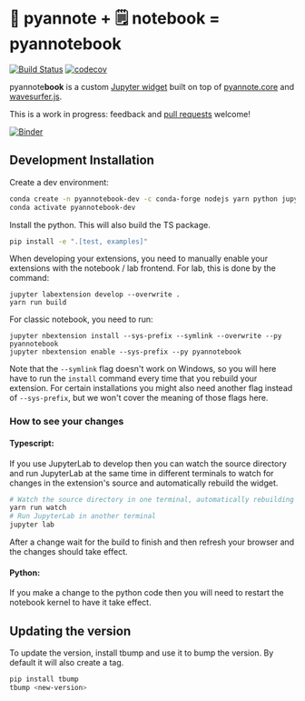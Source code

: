 
# 🎹 pyannote + 🗒 notebook = pyannote**book**


[![Build Status](https://travis-ci.org/pyannote/pyannotebook.svg?branch=master)](https://travis-ci.org/pyannote/pyannotebook)
[![codecov](https://codecov.io/gh/pyannote/pyannotebook/branch/master/graph/badge.svg)](https://codecov.io/gh/pyannote/pyannotebook)

pyannote**book** is a custom [Jupyter widget](https://ipywidgets.readthedocs.io/en/stable/) built on top of [pyannote.core](http://pyannote.github.io/pyannote-core/) and [wavesurfer.js](https://wavesurfer-js.org/).

This is a work in progress: feedback and [pull requests](https://docs.github.com/en/pull-requests/collaborating-with-pull-requests/proposing-changes-to-your-work-with-pull-requests/about-pull-requests) welcome! 

[![Binder](https://mybinder.org/badge_logo.svg)](https://mybinder.org/v2/gh/hbredin/pyannotebook/HEAD?labpath=examples%2Fintroduction.ipynb)

## Development Installation

Create a dev environment:
```bash
conda create -n pyannotebook-dev -c conda-forge nodejs yarn python jupyterlab
conda activate pyannotebook-dev
```

Install the python. This will also build the TS package.
```bash
pip install -e ".[test, examples]"
```

When developing your extensions, you need to manually enable your extensions with the
notebook / lab frontend. For lab, this is done by the command:

```
jupyter labextension develop --overwrite .
yarn run build
```

For classic notebook, you need to run:

```
jupyter nbextension install --sys-prefix --symlink --overwrite --py pyannotebook
jupyter nbextension enable --sys-prefix --py pyannotebook
```

Note that the `--symlink` flag doesn't work on Windows, so you will here have to run
the `install` command every time that you rebuild your extension. For certain installations
you might also need another flag instead of `--sys-prefix`, but we won't cover the meaning
of those flags here.

### How to see your changes
#### Typescript:
If you use JupyterLab to develop then you can watch the source directory and run JupyterLab at the same time in different
terminals to watch for changes in the extension's source and automatically rebuild the widget.

```bash
# Watch the source directory in one terminal, automatically rebuilding when needed
yarn run watch
# Run JupyterLab in another terminal
jupyter lab
```

After a change wait for the build to finish and then refresh your browser and the changes should take effect.

#### Python:
If you make a change to the python code then you will need to restart the notebook kernel to have it take effect.

## Updating the version

To update the version, install tbump and use it to bump the version.
By default it will also create a tag.

```bash
pip install tbump
tbump <new-version>
```

